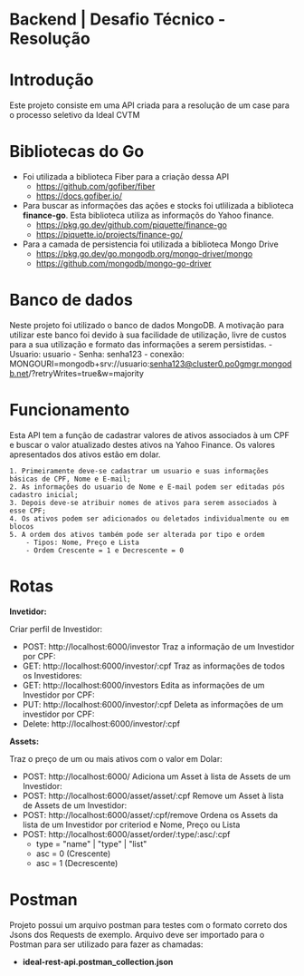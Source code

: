 
# Backend | Desafio Técnico - Resolução

# Introdução
Este projeto consiste em uma API criada para a resolução de um case para o processo seletivo da Ideal CVTM

# Bibliotecas do Go
- Foi utilizada a biblioteca Fiber para a criação dessa API
    - https://github.com/gofiber/fiber
    - https://docs.gofiber.io/
- Para buscar as informações das ações e stocks foi utlilizada a biblioteca **finance-go**. Esta biblioteca utiliza as informaçõs do Yahoo finance.
    - https://pkg.go.dev/github.com/piquette/finance-go
    - https://piquette.io/projects/finance-go/
- Para a camada de persistencia foi utilizada a biblioteca Mongo Drive
    - https://pkg.go.dev/go.mongodb.org/mongo-driver/mongo
    - https://github.com/mongodb/mongo-go-driver

# Banco de dados
Neste projeto foi utilizado o banco de dados MongoDB. A motivação para utilizar este banco foi devido à sua facilidade de utilização, livre de custos para a sua utilização e formato das informações a serem persistidas.
    - Usuario: usuario
	- Senha: senha123
    - conexão: MONGOURI=mongodb+srv://usuario:senha123@cluster0.po0gmgr.mongodb.net/?retryWrites=true&w=majority
 
# Funcionamento
Esta API tem a função de cadastrar valores de ativos associados à um CPF e buscar o valor atualizado destes ativos na Yahoo Finance.
Os valores apresentados dos ativos estão em dolar.

    1. Primeiramente deve-se cadastrar um usuario e suas informações básicas de CPF, Nome e E-mail;
    2. As informações do usuario de Nome e E-mail podem ser editadas pós cadastro inicial;
    3. Depois deve-se atribuir nomes de ativos para serem associados à esse CPF;
    4. Os ativos podem ser adicionados ou deletados individualmente ou em blocos
    5. A ordem dos ativos também pode ser alterada por tipo e ordem
        - Tipos: Nome, Preço e Lista
        - Ordem Crescente = 1 e Decrescente = 0

# Rotas
**Invetidor:**

Criar perfil de Investidor:
- POST: http://localhost:6000/investor
Traz a informação de um Investidor por CPF:
- GET: http://localhost:6000/investor/:cpf
Traz as informações de todos os Investidores:
- GET: http://localhost:6000/investors
Edita as informações de um Investidor por CPF:
- PUT: http://localhost:6000/investor/:cpf
Deleta as informações de um investidor por CPF:
- Delete: http://localhost:6000/investor/:cpf

**Assets:**

Traz o preço de um ou mais ativos com o valor em Dolar:
- POST: http://localhost:6000/
Adiciona um Asset à lista de Assets de um Investidor:
- POST: http://localhost:6000/asset/asset/:cpf
Remove um Asset à lista de Assets de um Investidor:
- POST: http://localhost:6000/asset/:cpf/remove
Ordena os Assets da lista de um Investidor por criteriod e Nome, Preço ou Lista 
- POST: http://localhost:6000/asset/order/:type/:asc/:cpf
    - type = "name" | "type" | "list"
    - asc = 0 (Crescente)
    - asc = 1 (Decrescente)

# Postman
Projeto possui um arquivo postman para testes com o formato correto dos Jsons dos Requests de exemplo. Arquivo deve ser importado para o Postman para ser utilizado para fazer as chamadas:
    
- **ideal-rest-api.postman_collection.json**
